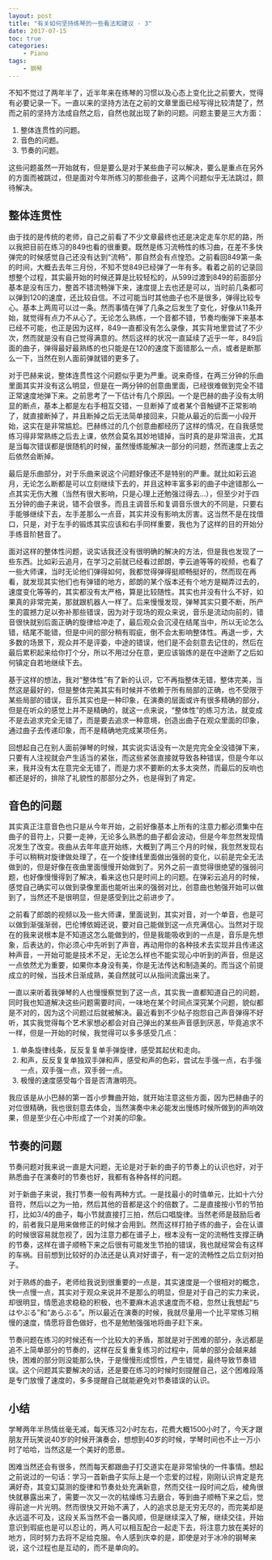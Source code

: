 ```yaml
---
layout: post
title: "有关如何坚持练琴的一些看法和建议 - 3"
date: 2017-07-15
toc: true
categories:
    - Piano
tags:
    - 钢琴
---
```


不知不觉过了两年半了，近半年来在练琴的习惯以及心态上变化比之前要大，觉得有必要记录一下。一直以来的坚持方法在之前的文章里面已经写得比较清楚了，然而之前的坚持方法成自然之后，自然也就出现了新的问题。问题主要是三大方面：

1. 整体连贯性的问题。
2. 音色的问题。
3. 节奏的问题。

这些问题虽然一开始就有，但是要么是对于某些曲子可以解决，要么是重点在另外的方面而被跳过，但是面对今年所练习的那些曲子，这两个问题似乎无法跳过，颇待解决。

## 整体连贯性

由于找的是传统的老师，自己之前看了不少文章最终也还是决定走车尔尼的路，所以我把目前在练习的849也看的很重要。既然是练习流畅性的练习曲，在差不多快弹完的时候感觉自己还没有达到“流畅”，那自然会有点惶恐。之前看回849第一条的时间，大概去去年三月份，不知不觉849已经弹了一年有多。看着之前的记录回想整个过程，其实最开始的时候还算是比较轻松的，从599过渡到849的前面部分基本是没有压力，整首不错流畅弹下来，速度提上去也还是可以，当时前几条都可以弹到120的速度，还比较自信。不过可能当时其他曲子也不是很多，弹得比较专心。基本上两周可以过一条。然而事情在弹了几条之后发生了变化，好像从11条开始，就觉得有点力不从心了。无论怎么熟练，一个音都不错，节奏均衡弹下来基本已经不可能，也正是因为这样，849一直都没有怎么录像，其实背地里尝试了不少次，然而就是没有自己觉得满意的。然后这样的状况一直延续了近乎一年，849后面的曲子，弹得最好最熟练的也只能是在120的速度下面错那么一点，或者是断那么一下，当然在别人面前弹就错的更多了。

对于巴赫来说，整体连贯性这个问题似乎更为严重。说来奇怪，在两三分钟的乐曲里面其实并没有这么明显，但是在一两分钟的创意曲里面，已经很难做到完全不错正常速度地弹下来。之前思考了一下估计有几个原因。一个是巴赫的曲子没有太明显的断点，基本上都是左右手相互交错，一旦断掉了或者某个音触键不正常影响了，就直接断掉了，并且断掉之后无法简单接回来，只能从最近的后面一小段开始，这实在是非常尴尬。巴赫练过的几个创意曲都经历了这样的情况，在自我感觉练习得非常熟练之后去上课，依然会莫名其妙地错掉，当时真的是非常沮丧，尤其是当每次错误都是很随机的时候，虽然慢练能解决一部分的问题，然而速度上去之后依然会断掉。

最后是乐曲部分，对于乐曲来说这个问题好像还不是特别的严重。就比如彩云追月，无论怎么断都是可以立刻继续下去的，并且这种丰富多彩的曲子中途错那么一点其实无伤大雅（当然有很大影响，只是心理上还勉强过得去...），但至少对于四五分钟的曲子来说，错不会很多。而且主调音乐和复调音乐很大的不同是，只要右手能够继续下去，左手差那么一点音，其实并没有影响太厉害。这当然不是在找借口，只是，对于左手的锻炼其实应该和右手同样重要，我也为了这样的目的开始分手练音阶琶音了。

面对这样的整体性问题，说实话我还没有很明确的解决的方法，但是我也发现了一些东西。比如彩云追月，在学习之前就已经看过郎朗，李云迪等等的视频，也看了一些大师课，当时无论他们弹得如何，我都觉得弹得挺顺畅挺好的，然而现在再看，就发现其实他们也有弹错的地方，郎朗的某个版本还有个地方是糊弄过去的，速度变化等等的，其实都没有太严格，算是比较随性。其实也并没有什么不好，如果真的非常完美，那就跟机器人一样了。后来慢慢发现，弹琴其实只要不断，所产生的震撼力足以弥补那些错误，因为对于现场的观众来说，音乐是流动向前的，错音很快就别后面正确的旋律给冲走了，最后观众会沉浸在结尾当中，所以无论怎么错，结尾不能错，但是中间的部分稍有瑕疵，倒不会太影响整体性。再退一步，大多数的场景下，观众并不是评委，中途的错误，他们是不会刻意去记住的，然后在最后累积起来给你打个分，所以不用过分在意，更应该锻炼的是在中途断了之后如何镇定自若地继续下去。

基于这样的想法，我对“整体性”有了新的认识，它不再指整体无错，整体完美，当然这是最好的，但是整体完美其实有时候并不依赖于所有局部的正确，也不受限于某些局部的错误，音乐其实也是一种印象，在演奏的层面或许有很多精确的部分，但是在听众的感觉上并不是精确的，就这一点来说，“整体性”的练习方法，就变成不是去追求完全无错了，而是要去追求一种意境，创造出曲子在观众里面的印象，通过曲子去传递印象，而不是精确地完成某项任务。

回想起自己在别人面前弹琴的时候，其实说实话没有一次是完完全全没错弹下来，只要有人注视就会产生适当的紧张，而这些紧张直接就导致各种错误，但是今年以来，我并没有太在意完全无错了，而是力求不要断的太多太突然，而最后的反响也都还是好的，排除了礼貌性的那部分之外，也是得到了肯定。

## 音色的问题

其实真正注意音色也只是从今年开始，之前好像基本上所有的注意力都必须集中在曲子的音符上，只要一走神，无论多么熟悉的曲子都会波动，但是今年忽然发现情况发生了改变。夜曲从去年年底开始练，大概到了两三个月的时候，我忽然发现右手可以稍稍对旋律做处理了，在一个旋律线里面做出强弱的变化，以前是完全无法做到的，但是好像在夜曲里面慢慢开始做到了。另外之前一直觉得很绝望的强弱问题，也好像慢慢得到了解决，看来这也只是时间上的问题。在弹彩云追月的时候，感觉自己确实可以做到录像里面也能听出来的强弱对比，创意曲也勉强开始可以做到了，当然还不是很明显，但是感受到比之前进步了。

之前看了郎朗的视频以及一些大师课，里面说到，其实对音，对一个单音，也是可以做到渐强渐弱，巴伦博依姆还说，要对自己能做到这一点充满信心。当然对于现在的我来说根本是不知道这怎么能做到的，但是我能吸收到的一点是，音乐是先想象，后表达的，你必须心中先听到了声音，再动用你的各种技术去实现并且传递这种声音，一开始可能是技术不足，无论怎么样也不能实现心中听到的声音，但是这一点依然尤为重要，如果你本身没有美，你是无法传达和制造美的。而当这个前提成立的时候，当技术日渐成熟，美自然就可以从指间流露出来了。

一直以来听着我弹琴的人也慢慢察觉到了这一点，其实我一直都知道自己的问题，同时我也知道解决这些问题需要时间，一味地在某个时间点深究某个问题，貌似都是不对的，因为这个问题过后就被解决。最近看到不少帖子抱怨自己声音弹得不好听，其实我觉得每个艺术家想必都会对自己弹出的某些声音感到厌恶，毕竟追求不一样，但是一开始的时候，我觉得可以多多感受几点：

1. 单条旋律线条，反反复复单手弹旋律，感受其起伏和走向。
2. 和声，反反复复单独双手弹和声，感受和声的色彩，尝试左手强一点，右手强一点，双手强一点，双手弱一点。
3. 极慢的速度感受每个音是否清澈明亮。

我应该是从小巴赫的第一首小步舞曲开始，就开始注意这些方面，因为巴赫曲子的对位很精确，我也很刻意去体会，当然演奏中未必能发出慢练时候所做到的声响效果，但是至少在心中形成了一个对美的印象。

## 节奏的问题

节奏问题对我来说一直是大问题，无论是对于新的曲子的节奏上的认识也好，对于熟悉曲子在演奏时的节奏也好，我都有各种各样的问题。

对于新曲子来说，我打节奏一般有两种方式。一是找最小的时值单元，比如十六分音符，然后以之为一拍，然后其他的音都是这个的倍数了。二是直接按小节的节拍打，比如3/4的曲子，每小节就直接打三拍，然后口唱旋律。当然老师是鼓励后者的，前者我只是用来做修正的时候才会用到。然而这样打拍子练的曲子，会在认谱的时候很容易就忽视了，因为注意力都在谱子上，根本没有一定的流畅性支撑正确的节奏，这样在谱子顺畅下来之后很有可能发生节拍的错误，我也就经常会有这样的车祸。目前想到比较好的办法还是认真对好谱子，有一定的流畅性之后立刻对拍子。

对于熟练的曲子，老师给我说到很重要的一点是，其实速度是一个很相对的概念，快一点慢一点，其实对于观众来说并不是那么的明显，但是对于自己的实力来说，却很明显，情愿追求稳稳的积极，也不要麻木追求速度而不稳，忽然让我想起“ちはやぶる”和“あらぶる”。所以最近在演奏的时候，我就尽量用一个比平常练习稍慢的速度，情愿将音色做好，也不是勉勉强强地将曲子赶下来。

节奏问题在练习的时候还有一个比较大的矛盾，那就是对于困难的部分，永远都是追不上简单部分的节奏的，这样在反复重复练习的过程中，简单的部分会越来越快，困难的部分则没能那么快，于是慢慢形成惯性，产生错觉，最终导致节奏错误。这个问题其实要解决的话，还是要在练习的时候时刻提醒自己，这个困难段落是专门放慢了速度的，多多提醒自己就能避免对节奏错误的认识。

## 小结

学琴两年半热情丝毫无减，每天练习2小时左右，花费大概1500小时了，今天才跟朋友开玩笑说40岁的时候开演奏会，想想到40岁的时候，学琴时间也不止一万小时了哈哈，当然这是一个美好的愿景。

困难当然还会有很多，然而每天都跟曲子打交道实在是非常愉快的一件事情。想起之前说过的一句话：学习一首新曲子实际上是一个恋爱的过程，刚刚认识肯定是充满好奇，其变幻莫测的旋律和节奏处处充满新意，然而交往一段时间之后，棱角很快就暴露出来了，需要一次又一次的枯燥练习去磨合，等到曲子顺畅下来之后，觉得前途一片光明。然而很快又开始不满了，人的追求总是无穷无尽的，而完美却是永远遥不可及，这段关系当然不会一番风顺，但是继续深入了解，继续交往，开始意识到瑕疵也是可以忍让的，两人可以相互配合一起走下去，将注意力放在美好的地方，同时努力去将不足给克服。令人感到庆幸的是，即使是对于冰冷的钢琴来说，这个过程也是互动的，而不是单向的。
